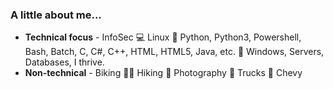 ### A little about me...

* **Technical focus** - InfoSec 💻 Linux 🐧 Python, Python3, Powershell, Bash, Batch, C, C#, C++, HTML, HTML5, Java, etc. 🐍 Windows, Servers, Databases, I thrive.
* **Non-technical** -  Biking 🚴‍♂️ Hiking 🥾 Photography 📸 Trucks 🚚 Chevy
